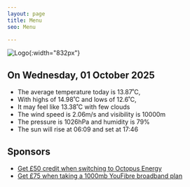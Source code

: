 ```yaml
---
layout: page
title: Menu
seo: Menu

---
```


![Logo](/images/logo.jpg){:width="832px"}

<!-- weather_marker starts -->
## On Wednesday, 01 October 2025

- The average temperature today is 13.87˚C,
- With highs of 14.98˚C and lows of 12.6˚C,
- It may feel like 13.38˚C with few clouds
- The wind speed is 2.06m/s and visibility is 10000m
- The pressure is 1026hPa and humidity is 79%
- The sun will rise at 06:09 and set at 17:46

<!-- weather_marker ends -->

## Sponsors

- [Get £50 credit when switching to Octopus Energy](https://bit.ly/3oD1nnS)
- [Get £75 when taking a 1000mb YouFibre broadband plan](https://aklam.io/91zWhU?)
